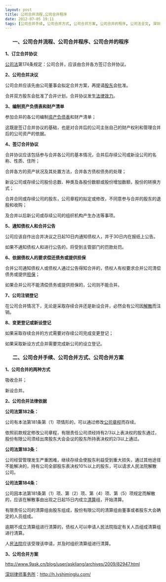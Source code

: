 ```yaml
---
layout: post
title: 公司合并流程,公司合并程序
date: 2012-07-05 19:11
tags: [公司合并手续, 公司合并方式, 公司合并方案, 公司合并的程序, 公司法全文, 深圳公司法律师网]
---
```

<ol>
<h3>一、公司合并流程、公司合并程序、公司合并的程序</h3>
</ol>
<strong>1、订立合并协议</strong>

<a href="http://h.lvshiminglu.com/law/108.html">公司法</a>第174条规定：公司合并，应该由合并各方签订合并协议。

<strong>2、公司合并决议</strong>

公司合并应该先由公司董事会拟定合并方案，再提请<a href="http://h.lvshiminglu.com/law/799.html">股东</a>会批准。

合并双方股东会批准了合并计划，合并协议发生<a href="http://h.lvshiminglu.com/law/702.html">法律效力</a>。

<strong>3、编制资产负债表和财产清单</strong>

参加合并的各公司编制<a href="http://h.lvshiminglu.com/law/186.html">资产负债表</a>和财产清单；

这既是签订合并协议的基础，也是对合并后的公司主张自己的财产权利和管理合并后的公司资产的依据。

<strong>4、签订合并协议</strong>

合并协议应该包括参与合并各公司的基本情况，合并后存续公司或新设公司的名称、性质、住所；

合并各方的资产状况及其处置方法，合并各方债权债务的处理；

新设公司或存续公司股份总数、种类及各股份数额或股份增加数额，股份的转换方式；

合并合同或存续公司的股东，公司章程的拟定或修改，不同意参与合并的股东的退股和收购；

及合并以后新公司或存续公司的组织机构产生办法等事项。

<strong>5、通知债权人和合并公告</strong>

公司应该自作出合并决议之日起10日内通知债权人，并于30日内在报纸上公告。

如果不通知债权人和进行公告的，将受到主管部门的罚款处罚。

<strong>6、依据债权人的要求偿还债务或提供担保</strong>

合并公司通知债权人或债权人通过公告得知合并的，债权人有权要求合并公司清偿债务或提供<a href="http://h.lvshiminglu.com/law/125.html">担保</a>；

如果合并公司不能清偿债务或提供担保的，公司则不能合并。

<strong>7、公司注销登记</strong>

在公司合并情况下，无论是采取存续合并还是新设合并，必然会有公司因<a href="http://h.lvshiminglu.com/law/817.html">解散</a>而注销。

<strong>8、变更登记或新设登记</strong>

如果采取存续合并的方式需要对存续公司完成变更登记；

如果采取新设方式合并需要完成新公司的设立登记。
<ol>
<h3>二、公司合并手续、公司合并方式、公司合并方案</h3>
</ol>
<strong>1、公司合并的两种方式</strong>

吸收合并；

新设合并。

<strong>2、公司合并法律依据</strong>

<strong>公司法第182条：</strong>

公司有本法第181条第（1）项情形的，可以通过修改<a href="http://h.lvshiminglu.com/law/280.html">公司章程</a>而存续。

依照前款规定修改公司章程，有限责任公司须经持有2/3以上表决权的股东通过，股份有限公司须经出席股东大会会议的股东所持表决权的2/3以上通过。

<strong>公司法第183条：</strong>

公司经营管理发生严重困难，继续存续会使股东利益受到重大损失，通过其他途径不能解决的，持有公司全部股东表决权10%以上的股东，可以请求人民法院解散公司。

<strong>公司法第184条：</strong>

公司因本法第181条第（1）项、第（2）项、第（4）项、第（5）项规定而解散的，应该在解散事由出现之日起15日内成立<a href="http://h.lvshiminglu.com/law/817.html">清算</a>组，开始清算。

有限责任公司的清算组由股东组成，股份有限公司的清算组由董事或者股东大会确定的人员组成。

逾期不成立清算组进行清算的，债权人可以申请人民法院指定有关人员组成清算组进行清算。

人民<a href="http://h.lvshiminglu.com/law/794.html">法院</a>应该受理该申请，并及时组织清算组进行清算。

<strong>3、公司合并方案</strong>

http://www.9ask.cn/blog/user/askliang/archives/2009/82947.html

<a href="http://h.lvshiminglu.com/">深圳律师事务所</a>：<a href="http://h.lvshiminglu.com/">http://h.lvshiminglu.com/</a>

